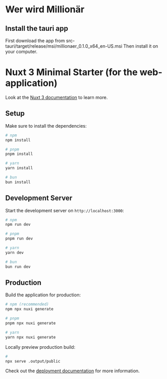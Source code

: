 
# Wer wird Millionär
## Install the tauri app
First download the app from src-tauri/target/release/msi/millionaer_0.1.0_x64_en-US.msi
Then install it on your computer.


# Nuxt 3 Minimal Starter (for the web-application)

Look at the [Nuxt 3 documentation](https://nuxt.com/docs/getting-started/introduction) to learn more.

## Setup

Make sure to install the dependencies:

```bash
# npm
npm install

# pnpm
pnpm install

# yarn
yarn install

# bun
bun install
```

## Development Server

Start the development server on `http://localhost:3000`:

```bash
# npm
npm run dev

# pnpm
pnpm run dev

# yarn
yarn dev

# bun
bun run dev
```

## Production

Build the application for production:

```bash
# npm (recommended)
npm npx nuxi generate

# pnpm
pnpm npx nuxi generate

# yarn
yarn npx nuxi generate
```

Locally preview production build:

```bash
# 
npx serve .output/public 

```

Check out the [deployment documentation](https://nuxt.com/docs/getting-started/deployment) for more information.

